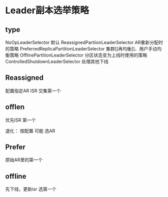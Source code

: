# Leader副本选举策略
## type
NoOpLeaderSelector 默认
ReassignedPartiionLeaderSelector  AR重新分配时的策略
PreferredReplicaPartitionLeaderSelector 集群[[再均衡]]、用户手动均衡策略
OfflinePartitionLeaderSelector 分区状态变为上线时使用的策略
ControlledShutdownLeaderSelector 处理其他下线

## Reassigned
配置指定AR ISR 交集第一个

## offlen
优先ISR 第一个

退化： 按配置 可能 选AR

## Prefer
原始AR里的第一个

## offline
先下线，更新isr 选第一个